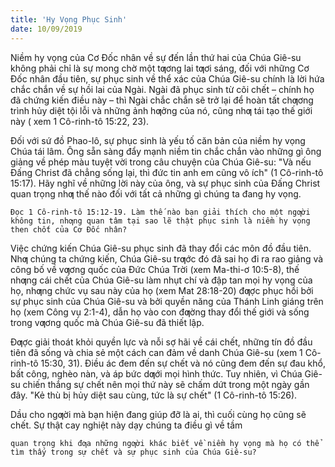 ```yaml
---
title: 'Hy Vọng Phục Sinh'
date: 10/09/2019
---
```


Niềm hy vọng của Cơ Đốc nhân về sự đến lần thứ hai của Chúa Giê-su không phải chỉ là sự mong chờ một tƣơng lai tƣơi sáng, đối với những Cơ Đốc nhân đầu tiên, sự phục sinh về thể xác của Chúa Giê-su chính là lời hứa chắc chắn về sự hồi lai của Ngài. Ngài đã phục sinh từ cõi chết – chính họ đã chứng kiến điều này – thì Ngài chắc chắn sẽ trở lại để hoàn tất chƣơng trình hủy diệt tội lỗi và những ảnh hƣởng của nó, cũng nhƣ tái tạo thế giới này ( xem 1 Cô-rinh-tô 15:22, 23).

Đối với sứ đồ Phao-lô, sự phục sinh là yếu tố căn bản của niềm hy vọng Chúa tái lâm. Ông sẵn sàng đẩy mạnh niềm tin chắc chắn vào những gì ông giảng về phép màu tuyệt vời trong câu chuyện của Chúa Giê-su: "Và nếu Đấng Christ đã chẳng sống lại, thì đức tin anh em cũng vô ích" (1 Cô-rinh-tô 15:17). Hãy nghĩ về những lời này của ông, và sự phục sinh của Đấng Christ quan trọng nhƣ thế nào đối với tất cả những gì chúng ta đang hy vọng.

`Đọc 1 Cô-rinh-tô 15:12-19. Làm thế nào bạn giải thích cho một ngƣời không tin, nhƣng quan tâm tại sao lẽ thật phục sinh là niềm hy vọng then chốt của Cơ Đốc nhân?`

Việc chứng kiến Chúa Giê-su phục sinh đã thay đổi các môn đồ đầu tiên. Nhƣ chúng ta chứng kiến, Chúa Giê-su trƣớc đó đã sai họ đi ra rao giảng và công bố về vƣơng quốc của Đức Chúa Trời (xem Ma-thi-ơ 10:5-8), thế nhƣng cái chết của Chúa Giê-su làm nhụt chí và đập tan mọi hy vọng của họ, nhƣng chức vụ sau này của họ (xem Mat 28:18-20) đƣợc phục hồi bởi sự phục sinh của Chúa Giê-su và bởi quyền năng của Thánh Linh giáng trên họ (xem Công vụ 2:1-4), dẫn họ vào con đƣờng thay đổi thế giới và sống trong vƣơng quốc mà Chúa Giê-su đã thiết lập.

Đƣợc giải thoát khỏi quyền lực và nỗi sợ hãi về cái chết, những tín đồ đầu tiên đã sống và chia sẻ một cách can đảm về danh Chúa Giê-su (xem 1 Cô-rinh-tô 15:30, 31). Điều ác đem đến sự chết và nó cũng đem đến sự đau khổ, bất công, nghèo nàn, và áp bức dƣới mọi hình thức. Tuy nhiên, vì Chúa Giê-su chiến thắng sự chết nên mọi thứ này sẽ chấm dứt trong một ngày gần đây. "Kẻ thù bị hủy diệt sau cùng, tức là sự chết" (1 Cô-rinh-tô 15:26).

Dầu cho ngƣời mà bạn hiện đang giúp đỡ là ai, thì cuối cùng họ cũng sẽ chết. Sự thật cay nghiệt này dạy chúng ta điều gì về tầm

`quan trọng khi đƣa những ngƣời khác biết về niềm hy vọng mà họ có thể tìm thấy trong sự chết và sự phục sinh của Chúa Giê-su?`